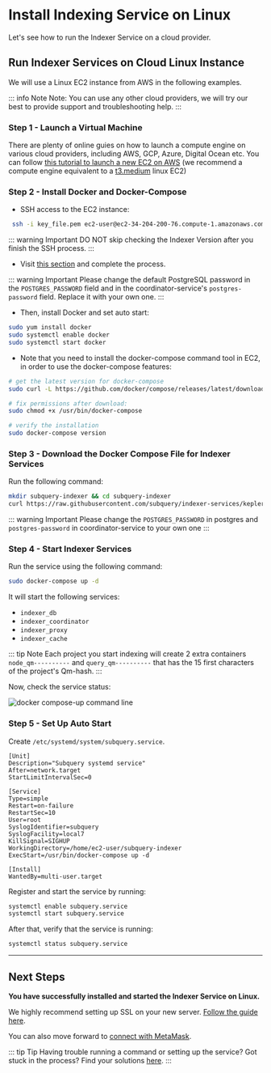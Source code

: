 # Install Indexing Service on Linux

Let's see how to run the Indexer Service on a cloud provider.

## Run Indexer Services on Cloud Linux Instance

We will use a Linux EC2 instance from AWS in the following examples.

::: info Note
Note: You can use any other cloud providers, we will try our best to provide support and troubleshooting help.
:::

### Step 1 - Launch a Virtual Machine

There are plenty of online guies on how to launch a compute engine on various cloud providers, including AWS, GCP, Azure, Digital Ocean etc. You can follow [this tutorial to launch a new EC2 on AWS](https://docs.aws.amazon.com/AWSEC2/latest/UserGuide/EC2_GetStarted.html) (we recommend a compute engine equivalent to a [t3.medium](https://aws.amazon.com/ec2/instance-types/) linux EC2)

### Step 2 - Install Docker and Docker-Compose

- SSH access to the EC2 instance:

```bash
 ssh -i key_file.pem ec2-user@ec2-34-204-200-76.compute-1.amazonaws.com
```

::: warning Important
DO NOT skip checking the Indexer Version after you finish the SSH process.
:::

- Visit [this section](../indexers/become-an-indexer.md#_2-1-check-indexer-version) and complete the process.

::: warning Important
Please change the default PostgreSQL password in the `POSTGRES_PASSWORD` field and in the coordinator-service's `postgres-password` field. Replace it with your own one.
:::

- Then, install Docker and set auto start:

```bash
sudo yum install docker
sudo systemctl enable docker
sudo systemctl start docker
```

- Note that you need to install the docker-compose command tool in EC2, in order to use the docker-compose features:

```bash
# get the latest version for docker-compose
sudo curl -L https://github.com/docker/compose/releases/latest/download/docker-compose-$(uname -s)-$(uname -m) -o /usr/bin/docker-compose

# fix permissions after download:
sudo chmod +x /usr/bin/docker-compose

# verify the installation
sudo docker-compose version
```

### Step 3 - Download the Docker Compose File for Indexer Services

Run the following command:

```bash
mkdir subquery-indexer && cd subquery-indexer
curl https://raw.githubusercontent.com/subquery/indexer-services/kepler/docker-compose.yml -o docker-compose.yml
```

::: warning Important
Please change the `POSTGRES_PASSWORD` in postgres and `postgres-password` in coordinator-service to your own one
:::

### Step 4 - Start Indexer Services

Run the service using the following command:

```bash
sudo docker-compose up -d
```

It will start the following services:

- `indexer_db`
- `indexer_coordinator`
- `indexer_proxy`
- `indexer_cache`

::: tip Note
Each project you start indexing will create 2 extra containers `node_qm----------` and `query_qm----------` that has the 15 first characters of the project's Qm-hash.
:::

Now, check the service status:

![docker compose-up command line](/assets/img/docker_compose_up_commandline_installlocally.png)

### Step 5 - Set Up Auto Start

Create `/etc/systemd/system/subquery.service`.

```
[Unit]
Description="Subquery systemd service"
After=network.target
StartLimitIntervalSec=0

[Service]
Type=simple
Restart=on-failure
RestartSec=10
User=root
SyslogIdentifier=subquery
SyslogFacility=local7
KillSignal=SIGHUP
WorkingDirectory=/home/ec2-user/subquery-indexer
ExecStart=/usr/bin/docker-compose up -d

[Install]
WantedBy=multi-user.target
```

Register and start the service by running:

```bash
systemctl enable subquery.service
systemctl start subquery.service
```

After that, verify that the service is running:

```bash
systemctl status subquery.service
```

---

## Next Steps

**You have successfully installed and started the Indexer Service on Linux.**

We highly recommend setting up SSL on your new server. [Follow the guide here](./ssl-configuration.md).

You can also move forward to [connect with MetaMask](../metamask/connect-metamask.md).

::: tip Tip
Having trouble running a command or setting up the service? Got stuck in the process? Find your solutions [here](../indexers/troubleshooting-indexers.md).
:::
